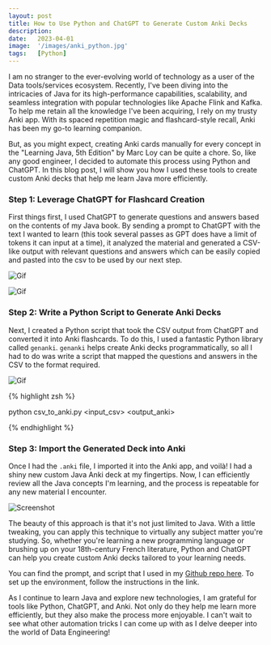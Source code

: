 ```yaml
---
layout: post
title: How to Use Python and ChatGPT to Generate Custom Anki Decks
description:
date:   2023-04-01
image:  '/images/anki_python.jpg'
tags:   [Python]
---
```


I am no stranger to the ever-evolving world of technology as a user of the Data tools/services ecosystem. Recently, I've been diving into the intricacies of Java for its high-performance capabilities, scalability, and seamless integration with popular technologies like Apache Flink and Kafka. To help me retain all the knowledge I've been acquiring, I rely on my trusty Anki app. With its spaced repetition magic and flashcard-style recall, Anki has been my go-to learning companion.

But, as you might expect, creating Anki cards manually for every concept in the "Learning Java, 5th Edition" by Marc Loy can be quite a chore. So, like any good engineer, I decided to automate this process using Python and ChatGPT. In this blog post, I will show you how I used these tools to create custom Anki decks that help me learn Java more efficiently.

### Step 1: Leverage ChatGPT for Flashcard Creation

First things first, I used ChatGPT to generate questions and answers based on the contents of my Java book. By sending a prompt to ChatGPT with the text I wanted to learn (this took several passes as GPT does have a limit of tokens it can input at a time), it analyzed the material and generated a CSV-like output with relevant questions and answers which can be easily copied and pasted into the csv to be used by our next step.

![Gif]({{site.baseurl}}/images/gptpy_demo.gif)

![Gif]({{site.baseurl}}/images/temp.gif)

### Step 2: Write a Python Script to Generate Anki Decks

Next, I created a Python script that took the CSV output from ChatGPT and converted it into Anki flashcards. To do this, I used a fantastic Python library called `genanki`. `genanki` helps create Anki decks programmatically, so all I had to do was write a script that mapped the questions and answers in the CSV to the format required.

![Gif]({{site.baseurl}}/images/gptpy_demo_2.gif)

{% highlight zsh %}

python csv_to_anki.py <input_csv> <output_anki>

{% endhighlight %}

### Step 3: Import the Generated Deck into Anki

Once I had the `.anki` file, I imported it into the Anki app, and voilà! I had a shiny new custom Java Anki deck at my fingertips. Now, I can efficiently review all the Java concepts I'm learning, and the process is repeatable for any new material I encounter.

![Screenshot]({{site.baseurl}}/images/import_screenshot.jpg)

The beauty of this approach is that it's not just limited to Java. With a little tweaking, you can apply this technique to virtually any subject matter you're studying. So, whether you're learning a new programming language or brushing up on your 18th-century French literature, Python and ChatGPT can help you create custom Anki decks tailored to your learning needs. 

You can find the prompt, and script that I used in my [Github repo here](www.google.ca). To set up the environment, follow the instructions in the link.

As I continue to learn Java and explore new technologies, I am grateful for tools like Python, ChatGPT, and Anki. Not only do they help me learn more efficiently, but they also make the process more enjoyable. I can't wait to see what other automation tricks I can come up with as I delve deeper into the world of Data Engineering!

